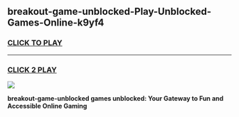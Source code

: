 
## breakout-game-unblocked-Play-Unblocked-Games-Online-k9yf4
<h3>
<a href="https://premium76.site?title=breakout-game-unblocked&ref=25A">CLICK TO PLAY</a></h3>
<hr>

<h3>
<a href="https://premium76.site?title=breakout-game-unblocked&ref=25A">CLICK 2 PLAY</a>
  
</h3>

<a href="https://premium76.site?title=breakout-game-unblocked&ref=25A"><img src="https://clearcache.store/games.png"></a>


**breakout-game-unblocked games unblocked: Your Gateway to Fun and Accessible Online Gaming**
